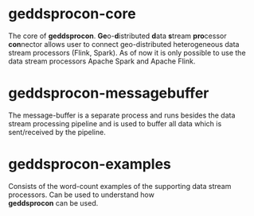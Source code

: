 # geddsprocon-core
The core of **geddsprocon**. **Ge**o-**d**istributed **d**ata **s**tream **pro**cessor **con**nector allows user 
to connect geo-distributed heterogeneous data stream processors (Flink, Spark). As of now it is only possible to 
use the data stream processors Apache Spark and Apache Flink. 
# geddsprocon-messagebuffer
The message-buffer is a separate process and runs besides the data stream processing pipeline and is used to buffer all 
data which is sent/received by the pipeline.
# geddsprocon-examples
Consists of the word-count examples of the supporting data stream processors. Can be used to understand how  
**geddsprocon** can be used. 
